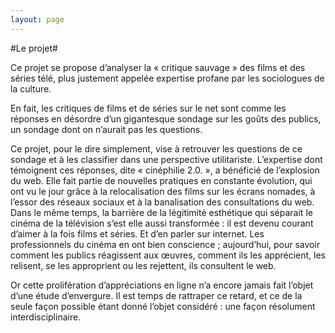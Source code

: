 ```yaml
---
layout: page
---
```


#Le projet#

<p>Ce projet se propose d’analyser la « critique sauvage » des films et des séries télé, plus justement appelée expertise profane par les sociologues de la culture.</p>
<p>En fait, les critiques de films et de séries sur le net sont comme les réponses en désordre d’un gigantesque sondage sur les goûts des publics, un sondage dont on n’aurait pas les questions.</p>
<p>Ce projet, pour le dire simplement, vise à retrouver les questions de ce sondage et à les classifier dans une perspective utilitariste.
L’expertise dont témoignent ces réponses, dite « cinéphilie 2.0. », a bénéficié de l’explosion du web. Elle fait partie de nouvelles pratiques en constante évolution, qui ont vu le jour grâce à la relocalisation des films sur les écrans nomades, à l’essor des réseaux sociaux et à la banalisation des consultations du web. Dans le même temps, la barrière de la légitimité esthétique qui séparait le cinéma de la télévision s’est elle aussi transformée : il est devenu courant d’aimer à la fois films et séries. Et d’en parler sur internet. Les professionnels du cinéma en ont bien conscience ; aujourd’hui, pour savoir comment les publics réagissent aux œuvres, comment ils les apprécient, les relisent, se les approprient ou les rejettent, ils consultent le web.</p>
<p>Or cette prolifération d’appréciations en ligne n’a encore jamais fait l’objet d’une étude d’envergure. Il est temps de rattraper ce retard, et ce de la seule façon possible étant donné l’objet considéré : une façon résolument interdisciplinaire.</p>



